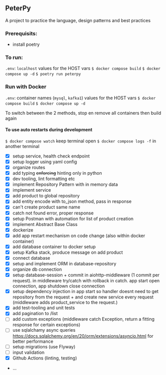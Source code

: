 ## PeterPy

A project to practice the language, design patterns and best practices

### Prerequisits:

- install poetry

### To run:

`.env`: `localhost` values for the HOST vars
`$ docker compose build`
`$ docker compose up -d`
`$ poetry run peterpy`

### Run with Docker

`.env`: container names (`mysql`, `kafka1`) values for the HOST vars
`$ docker compose build`
`$ docker compose up -d`

To switch between the 2 methods, stop en remove all containers then build again

#### To use auto restarts during development

`$ docker compose watch` keep terminal open
`$ docker compose logs -f` in another terminal

- [x] setup service, health check endpoint
- [x] setup logger using yaml config
- [x] organize routes
- [x] add typing ~~enforcing~~ hinting only in python
- [x] dev tooling, lint formatting etc
- [x] implement Repository Pattern with in memory data
- [x] implement service
- [x] add product to global repository
- [x] add entity encode with to_json method, pass in response
- [x] can't create product same name
- [x] catch not found error, proper response
- [x] setup Postman with automation for list of product creation
- [x] implement Abstract Base Class
- [x] dockerize
- [x] add app restart mechanism on code change (also within docker container)
- [x] add database container to docker setup
- [x] setup Kafka stack, produce message on add product
- [x] connect database
- [x] setup and implement ORM in database-repository
- [x] organize db connection
- [x] setup database-session + commit in aiohttp-middleware (1 commit per request). in middleware try/catch with rollback in catch. app start open connection, app shutdown close connection
- [x] setup dependency injection in app start so handler doesnt need to get repository from the request + and create new service every request (middleware adds product_service to the request.)
- [x] add test-tooling and unit tests
- [x] add pagination to /list
- [ ] add custom exceptions (middleware catch Exception, return a fitting response for certain exceptions)
- [ ] use sqlalchamy async queries https://docs.sqlalchemy.org/en/20/orm/extensions/asyncio.html for better performance
- [ ] setup migrations (use Flyway)
- [ ] input validation
- [x] Github Actions (linting, testing)
- ...
